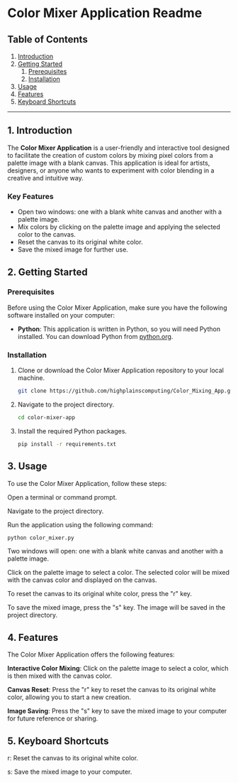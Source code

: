 # Color Mixer Application Readme

## Table of Contents

1. [Introduction](#introduction)
2. [Getting Started](#getting-started)
    1. [Prerequisites](#prerequisites)
    2. [Installation](#installation)
3. [Usage](#usage)
4. [Features](#features)
5. [Keyboard Shortcuts](#keyboard-shortcuts)

---

## 1. Introduction

The **Color Mixer Application** is a user-friendly and interactive tool designed to facilitate the creation of custom colors by mixing pixel colors from a palette image with a blank canvas. This application is ideal for artists, designers, or anyone who wants to experiment with color blending in a creative and intuitive way.

### Key Features

- Open two windows: one with a blank white canvas and another with a palette image.
- Mix colors by clicking on the palette image and applying the selected color to the canvas.
- Reset the canvas to its original white color.
- Save the mixed image for further use.

## 2. Getting Started

### Prerequisites

Before using the Color Mixer Application, make sure you have the following software installed on your computer:

- **Python**: This application is written in Python, so you will need Python installed. You can download Python from [python.org](https://www.python.org/downloads/).

### Installation

1. Clone or download the Color Mixer Application repository to your local machine.

   ```bash
   git clone https://github.com/highplainscomputing/Color_Mixing_App.git

2. Navigate to the project directory.
  
   ```bash
   cd color-mixer-app

3. Install the required Python packages.
  
   ```bash
   pip install -r requirements.txt

## 3. Usage

To use the Color Mixer Application,
follow these steps:

Open a terminal or command prompt.

Navigate to the project directory.

Run the application using the following command:

   ```bash
   python color_mixer.py

```
Two windows will open: one with a blank white canvas and another with a palette image.

Click on the palette image to select a color. The selected color will be mixed with the canvas color and displayed on the canvas.

To reset the canvas to its original white color, press the "r" key.

To save the mixed image, press the "s" key. The image will be saved in the project directory.

## 4. Features
The Color Mixer Application offers the following features:

**Interactive Color Mixing**: Click on the palette image to select a color, which is then mixed with the canvas color.

**Canvas Reset**: Press the "r" key to reset the canvas to its original white color, allowing you to start a new creation.

**Image Saving**: Press the "s" key to save the mixed image to your computer for future reference or sharing.

## 5. Keyboard Shortcuts

r: Reset the canvas to its original white color.

s: Save the mixed image to your computer.
